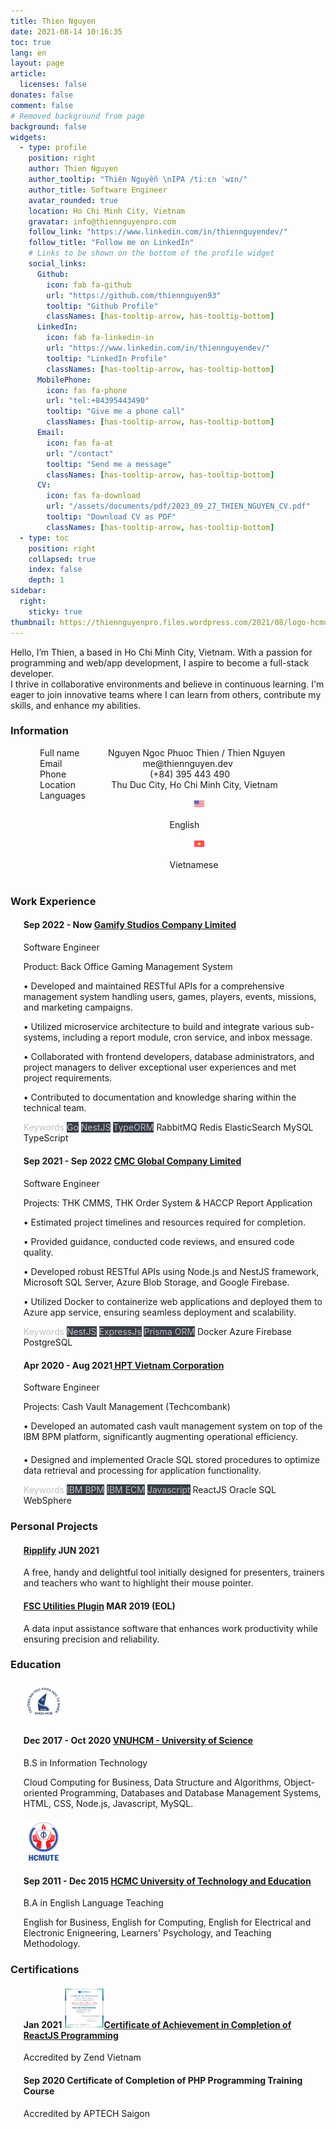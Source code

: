 ```yaml
---
title: Thien Nguyen
date: 2021-08-14 10:16:35
toc: true
lang: en
layout: page
article:
  licenses: false
donates: false
comment: false
# Removed background from page
background: false
widgets:
  - type: profile
    position: right
    author: Thien Nguyen
    author_tooltip: "Thiện Nguyễn \nIPA /tiːɛn ˈwɪn/"
    author_title: Software Engineer
    avatar_rounded: true
    location: Ho Chi Minh City, Vietnam
    gravatar: info@thiennguyenpro.com
    follow_link: "https://www.linkedin.com/in/thiennguyendev/"
    follow_title: "Follow me on LinkedIn"
    # Links to be shown on the bottom of the profile widget
    social_links:
      Github:
        icon: fab fa-github
        url: "https://github.com/thiennguyen93"
        tooltip: "Github Profile"
        classNames: [has-tooltip-arrow, has-tooltip-bottom]
      LinkedIn:
        icon: fab fa-linkedin-in
        url: "https://www.linkedin.com/in/thiennguyendev/"
        tooltip: "LinkedIn Profile"
        classNames: [has-tooltip-arrow, has-tooltip-bottom]
      MobilePhone:
        icon: fas fa-phone
        url: "tel:+84395443490"
        tooltip: "Give me a phone call"
        classNames: [has-tooltip-arrow, has-tooltip-bottom]
      Email:
        icon: fas fa-at
        url: "/contact"
        tooltip: "Send me a message"
        classNames: [has-tooltip-arrow, has-tooltip-bottom]
      CV:
        icon: fas fa-download
        url: "/assets/documents/pdf/2023_09_27_THIEN_NGUYEN_CV.pdf"
        tooltip: "Download CV as PDF"
        classNames: [has-tooltip-arrow, has-tooltip-bottom]
  - type: toc
    position: right
    collapsed: true
    index: false
    depth: 1
sidebar:
  right:
    sticky: true
thumbnail: https://thiennguyenpro.files.wordpress.com/2021/08/logo-hcmus.png
---
```


Hello, I’m Thien, a <span id="typed"></span> based in Ho Chi Minh City, Vietnam.
With a passion for programming and web/app development, I aspire to become a full-stack developer.<br />
I thrive in collaborative environments and believe in continuous learning. I'm eager to join innovative teams where I can learn from others, contribute my skills, and enhance my abilities.

<style>
body:not(.light) .tag.is-light {
    color: #c0c0c0 !important;
    background-color: #373d48 !important;
}
body:not(.light) .tag.is-white {
    color: #c0c0c0 !important;
    background-color: transparent !important;
}
body:not(.light) .only-in-light-mode {
    display: none
}
body:not(.night) .only-in-night-mode {
    display: none
}
.cv.wh-64 {
    width: 64px;
    height: 64px;
}
.caption {
    display: none;
}
</style>
### <span class="tag mr-2 is-info is-size-6"><i class="fas fa-info-circle"></i></span> <span>Information</span>

<div style="margin-left: 47px; margin-right: 40px; margin-bottom: 40px" >
    <div class="columns is-gapless mb-3">
        <div class="column is-one-fifth"><span class="has-text-grey">Full name</span></div>
        <div class="column"><span>Nguyen Ngoc Phuoc Thien / Thien Nguyen</span></div>
    </div>
    <div class="columns is-gapless mb-3">
        <div class="column is-one-fifth"><span class="has-text-grey">Email</span></div>
        <div class="column"><span>me@thiennguyen.dev</span></div>
    </div>
    <div class="columns is-gapless mb-3">
        <div class="column is-one-fifth"><span class="has-text-grey">Phone</span></div>
        <div class="column"><span>(+84) 395 443 490</span></div>
    </div>
    <div class="columns is-gapless mb-3">
        <div class="column is-one-fifth"><span class="has-text-grey">Location</span></div>
        <div class="column"><span>Thu Duc City, Ho Chi Minh City, Vietnam</span></div>
    </div>
    <div class="columns is-gapless mb-3">
        <div class="column is-one-fifth"><span class="has-text-grey">Languages</span></div>
        <div class="column">
            <!-- <span class="has-text-grey"> -->
            <div class="field is-grouped is-grouped-multiline">
                <div class="control">
                    <div class="tags has-addons">
                    <span class="tag">
                        <figure class="image is-16x16 mr-0 ml-0">
                            <img alt="US flag" width="16" height="16" src="/assets/img/en-us-64x64.png">
                        </figure>
                    </span>
                    <span class="tag">English</span>
                    </div>
                </div>
                <div class="control">
                    <div class="tags has-addons">
                    <span class="tag">
                        <figure class="image is-16x16 mr-0 ml-0">
                            <img alt="Vietnam flag" width="16" height="16" src="/assets/img/vi-vn-64x64.png">
                        </figure>
                    </span>
                    <span class="tag">Vietnamese</span>
                    </div>
                </div>
            </div>
            <!-- </span> -->
        </div>
    </div>
</div>

### <span class="tag mr-2 is-danger is-size-6"><i class="fas fa-briefcase"></i></span> <span>Work Experience</span>

<div class="timeline">
    <article class="media" style="color: unset;">
        <figure class="media-left" style="margin-left: 0; margin-bottom: 0; margin-right: 1rem">
            <img alt="Gamify Studios logo" class="cv wh-64 only-in-light-mode" src="img/logo-gamify-studios-light.png">
            <img alt="Gamify Studios logo" class="cv wh-64 only-in-night-mode" src="img/logo-gamify-studios-dark.png">
        </figure>
        <div>
            <h4 class="is-size-6 is-uppercase" id="work-experience-gamify-studios"><strong><span class="tag mr-2">Sep 2022 - Now</span> <a href="#">Gamify Studios Company Limited</a></strong></h4>
            <span>Software Engineer</span>
            <p>Product: Back Office Gaming Management System</p>
            <p>
            • Developed and maintained RESTful APIs for a comprehensive management system handling users, games, players, events, missions, and marketing campaigns.
            </p>
            <p>
            • Utilized microservice architecture to build and integrate various sub-systems, including a report module, cron service, and inbox message.
            </p>
            <p>
            • Collaborated with frontend developers, database administrators, and project managers to deliver exceptional user experiences and met project requirements.
            </p>
            <p>
            • Contributed to documentation and knowledge sharing within the technical team.
            </p>
            <p  style="margin-bottom: 20px">
                <span class="tag is-white">Keywords</span>
                <span class="tag is-primary is-light">Go</span>
                <span class="tag is-success is-light">NestJS</span>
                <span class="tag is-warning is-light">TypeORM</span>
                <span class="tag">RabbitMQ</span>
                <span class="tag">Redis</span>
                <span class="tag">ElasticSearch</span>
                <span class="tag">MySQL</span>
                <span class="tag">TypeScript</span>
            </p>
        </div>
    </article>
    <article class="media" style="color: unset;">
        <figure class="media-left" style="margin-left: 0; margin-bottom: 0; margin-right: 1rem">
            <img alt="CMC Global logo" class="cv wh-64 only-in-light-mode" src="img/logo-cmc-global-light.png">
            <img alt="CMC Global logo" class="cv wh-64 only-in-night-mode" src="img/logo-cmc-global-light.png">
        </figure>
        <div>
            <h4 class="is-size-6 is-uppercase" id="work-experience-cmc-global"><strong><span class="tag mr-2">Sep 2021 - Sep 2022</span> <a href="https://cmcglobal.com.vn/" target="_blank">CMC Global Company Limited</a></strong></h4>
            <span>Software Engineer</span>
            <p>Projects: THK CMMS, THK Order System & HACCP Report Application</p>
            <p>
            • Estimated project timelines and resources required for completion.
            </p>
            <p>
            • Provided guidance, conducted code reviews, and ensured code quality.
            </p>
            <p>
            • Developed robust RESTful APIs using Node.js and NestJS framework, Microsoft SQL Server, Azure Blob Storage, and Google Firebase.
            </p>
            <p>
            • Utilized Docker to containerize web applications and deployed them to Azure app service, ensuring seamless deployment and scalability.
            </p>
            <p  style="margin-bottom: 20px">
                <span class="tag is-white">Keywords</span>
                <span class="tag is-info is-light">NestJS</span>
                <span class="tag is-warning is-light">ExpressJs</span>
                <span class="tag is-success is-light">Prisma ORM</span>
                <span class="tag">Docker</span>
                <span class="tag">Azure</span>
                <span class="tag">Firebase</span>
                <span class="tag">PostgreSQL</span>
            </p>
        </div>
    </article>
    <article class="media" style="color: unset;">
        <figure class="media-left" style="margin-left: 0; margin-bottom: 0; margin-right: 1rem">
            <img alt="HPT Vietnam Corporation logo" class="cv wh-64 only-in-light-mode" src="img/logo-hpt-light.png">
            <img alt="HPT Vietnam Corporation logo" class="cv wh-64 only-in-night-mode" src="img/logo-hpt-light.png">
        </figure>
        <div>
            <h4 class="is-size-6 is-uppercase" id="work-experience-hpt-vietnam-corp"><strong> <span class="tag mr-2">Apr 2020 - Aug 2021</span><span><a href="https://www.hpt.vn/" target="_blank"> HPT Vietnam Corporation</a></span></strong></h4>
            <span>Software Engineer</span>
            <p>Projects: Cash Vault Management (Techcombank)</p>
            <p style="margin-bottom: 20px">
            • Developed an automated cash vault management system on top of the IBM BPM platform, significantly augmenting operational efficiency.
            </p>
            <p >
            • Designed and implemented Oracle SQL stored procedures to optimize data retrieval and processing for application functionality.
            </p>
            <p  style="margin-bottom: 20px">
                <span class="tag is-white">Keywords</span>
                <span class="tag is-warning is-light">IBM BPM</span>
                <span class="tag is-link is-light">IBM ECM</span>
                <span class="tag is-info is-light">Javascript</span>
                <span class="tag">ReactJS</span>
                <span class="tag">Oracle SQL</span>
                <span class="tag">WebSphere</span>
            </p>
        </div>
    </article>
</div>

### <span class="tag mr-2 is-primary is-size-6"><i class="fa fa-star"></i></span> <span>Personal Projects</span>

<div class="timeline">
    <article class="media" style="color: unset;">
        <figure class="media-left" style="margin-left: 0; margin-bottom: 0; margin-right: 1rem">
            <img alt="Ripplify app icon" class="cv wh-64 only-in-light-mode" src="img/logo-ripplify-light.png">
            <img alt="Ripplify app icon" class="cv wh-64 only-in-night-mode" src="img/logo-ripplify-light.png">
        </figure>
        <div>
            <h4 class="is-size-6" id="project-ripplify"><strong><span><a href="https://ripplify.thiennguyen.dev/" target="_blank">Ripplify</a></span></strong> <span class="tag mr-2">JUN 2021</span></h4>
            <p>A free, handy and delightful tool initially designed for presenters, trainers and teachers who want to highlight their mouse pointer.</p>
        </div>
    </article>
    <article class="media" style="color: unset;">
        <figure class="media-left" style="margin-left: 0; margin-bottom: 0; margin-right: 1rem">
            <img alt="FSC Utilities Plugiin app icon" class="cv wh-64 only-in-light-mode" src="img/logo-fscup-light.png">
            <img alt="FSC Utilities Plugiin app icon" class="cv wh-64 only-in-night-mode" src="img/logo-fscup-light.png">
        </figure>
        <div>
            <h4 class="is-size-6" id="project-fscup"><strong><span><a href="https://fsc-utilities-plugin.netlify.app/" target="_blank">FSC Utilities Plugin</a></strong> </span><span class="tag mr-2">MAR 2019 (EOL)</span></h4>
            <p>A data input assistance software that enhances work productivity while ensuring precision and reliability.</p>
        </div>
    </article>
</div>

### <span class="tag mr-2 is-success is-size-6"><i class="fas fa-graduation-cap"></i></span> <span>Education</span>

<div class="timeline">
    <article class="media" style="color: unset;">
        <figure class="media-left" style="margin-left: 0; margin-bottom: 0; margin-right: 1rem">
            <!-- <img class="only-in-light-mode cv wh-64" src="img/logo-hcmus-light.png"> -->
            <!-- <img class="only-in-night-mode cv wh-64" src="img/logo-hcmus-dark.png"> -->
            <img alt="HCMUS logo" class="only-in-night-light cv wh-64" src="img/logo-hcmus.png">
        </figure>
        <div class="timeline-item">
            <h4 class="is-size-6 is-uppercase" id="education-hcmus"><strong> <span class="tag mr-2">Dec 2017 - Oct 2020</span> <span><a href="https://www.hcmus.edu.vn" target="_blank">VNUHCM - University of Science</a></span></span></strong></h4>
            <p>B.S in Information Technology</p>
            <p  style="margin-bottom: 20px">Cloud Computing for Business, Data Structure and Algorithms, Object-oriented Programming, Databases and Database Management Systems, HTML, CSS, Node.js, Javascript, MySQL.</p>
        </div>
    </article>
    <article class="media" style="color: unset;">
        <figure class="media-left" style="margin-left: 0; margin-bottom: 0; margin-right: 1rem">
            <!-- <img class="cv wh-64 only-in-light-mode" src="img/logo-hcmute-light.png"> -->
            <!-- <img class="cv wh-64 only-in-night-mode" src="img/logo-hcmute-dark.png"> -->
            <img alt="HCMUTE logo" class="cv wh-64" src="img/logo-hcmute.png">
        </figure>
        <div>
            <h4 class="is-size-6 is-uppercase" id="education-hcmute"><strong> <span class="tag mr-2">Sep 2011 - Dec 2015</span> <span><a href="https://hcmute.edu.vn" target="_blank">HCMC University of Technology and Education</a></span></strong></h4>
            <p>B.A in English Language Teaching</p>
            <p  style="margin-bottom: 20px">English for Business, English for Computing, English for Electrical and Electronic Enigneering, Learners' Psychology, and Teaching Methodology.</p>
        </div>
    </article>
</div>

### <span class="tag mr-2 is-primary is-size-6"><i class="fas fa-certificate"></i></span> <span>Certifications</span>

<div class="timeline">
    <article class="media" style="color: unset;">
        <figure class="media-left" style="margin-left: 0; margin-bottom: 0; margin-right: 1rem">
            <img alt="ReactJS logo" class="cv wh-64 only-in-light-mode" src="img/logo-react-js-light.png">
            <img alt="ReactJS logo" class="cv wh-64 only-in-night-mode" src="img/logo-react-js-light.png">
        </figure>
        <div>
            <h4 class="is-size-6" id="certification-reactjs"><strong><span class="tag mr-2">Jan 2021</span> <a class="gallery-item" href="/assets/img/zendvn-cert.png"><img alt="Certificate of Achievement in Completion of ReactJS Programming" class="cv wh-64 is-hidden" src="/assets/img/zendvn-cert.png"><span>Certificate of Achievement in Completion of ReactJS Programming</span></a></strong></h4>
            <p>Accredited by Zend Vietnam</p>
        </div>
    </article>
    <article class="media" style="color: unset;">
        <figure class="media-left" style="margin-left: 0; margin-bottom: 0; margin-right: 1rem">
            <img alt="Laravel logo" class="cv wh-64 only-in-light-mode" src="img/logo-laravel-light.png">
            <img alt="Laravel logo" class="cv wh-64 only-in-night-mode" src="img/logo-laravel-light.png">
        </figure>
        <div>
            <h4 class="is-size-6" id="certification-php"><strong><span class="tag mr-2">Sep 2020</span> <span>Certificate of Completion of PHP Programming Training Course</span></strong></h4>
            <p>Accredited by APTECH Saigon</p>
        </div>
    </article>
</div>

<style>
h1.title {
    color: #c53030
}
/* h1.title::after {
    color: black;
    content: 'Web Developer';
    font-size: 0.95rem;
    margin-left: 10px;
} */
.timeline {
    margin-left: 1.3rem;
}
.article-meta {
    display: none !important;
}
</style>

<script src="https://cdn.jsdelivr.net/npm/typed.js@2.0.12"></script>
<script>
  var typed = new Typed('#typed', {
    strings: ['<strong>software engineer<strong>^1000','<strong>web/apps developer<strong>^1000','<strong>writer<strong>^1000'],
    typeSpeed: 40,
    loop: true,
    loopCount: Infinity,
  });
</script>
